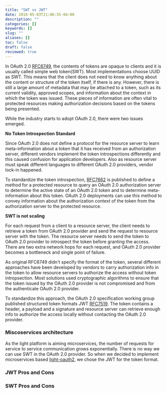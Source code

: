 ```yaml
---
title: "SWT vs JWT"
date: 2018-05-03T21:06:55-04:00
description: ""
categories: []
keywords: []
slug: ""
aliases: []
toc: false
draft: false
reviewed: true
---
```


In OAuth 2.0 [RFC6749][], the contents of tokens are opaque to clients and it is usually called simple web token(SWT). Most implementations choose UUID as SWT. This means that the client does not need to know anything about the content or structure of the token itself, if there is any. However, there is still a large amount of metadata that may be attached to a token, such as its current validity, approved scopes, and information about the context in which the token was issued. These pieces of information are often vital to protected resources making authorization decisions based on the tokens being presented. 

While the industry starts to adopt OAuth 2.0, there were two issues emerged. 

**No Token Introspection Standard**

Since OAuth 2.0 does not define a protocol for the resource server to learn meta-information about a token that it has received from an authorization server, different vendors implement the token introspections differently and this caused confusion for application developers. Also as resource server must speak different languages to different OAuth 2.0 providers, vendor lock-in happened. 

To standardize the token introspection, [RFC7662][] is published to define a method for a protected resource to query an OAuth 2.0 authorization server to determine the active state of an OAuth 2.0 token and to determine meta-information about this token. OAuth 2.0 deployments can use this method to convey information about the authorization context of the token from the authorization server to the protected resource. 

**SWT is not scaling**

For each request from a client to a resource server, the client needs to retrieve a token from OAuth 2.0 provider and send the request to resource server with the token. The resource server needs to send the token to OAuth 2.0 provider to introspect the token before granting the access. There are two extra network hops for each request, and OAuth 2.0 provider becomes a bottleneck and single point of failure. 

As original RFC6749 didn't specify the format of the token, several different approaches have been developed by vendors to carry authorization info in the token to allow resource servers to authorize the access without token intropsection. Most solutions used cryptographic algorithms to ensure that the token issued by the OAuth 2.0 provider is not compromised and from the authenticate OAuth 2.0 provider. 

To standardize this approach, the OAuth 2.0 specification working group published structured token formats JWT [RFC7519][]. The token contains a header, a payload and a signature and resource server can retrieve enough info to authorize the access locally without contacting the OAuth 2.0 provider. 


### Miscoservices architecture

As the light platform is aiming microservices, the number of requests for service to service communication grows exponentially. There is no way we can use SWT in the OAuth 2.0 provider. So when we decided to implement microservices based [light-oauth2][], we chose the JWT for the token format. 

### JWT Pros and Cons

### SWT Pros and Cons


[RFC6749]: https://tools.ietf.org/html/rfc6749
[RFC7519]: https://tools.ietf.org/html/rfc7519
[RFC7662]: https://tools.ietf.org/html/rfc7662
[light-oauth2]: /service/oauth/

